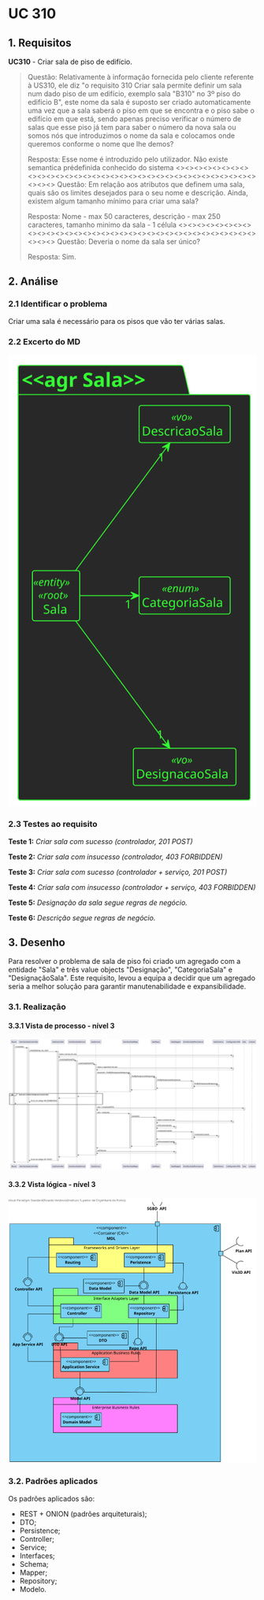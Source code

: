# UC 310

## 1. Requisitos

**UC310** - Criar sala de piso de edifício.

> Questão: Relativamente à informação fornecida pelo cliente referente à US310, ele diz "o requisito 310 Criar sala permite definir um sala num dado piso de um edifício, exemplo sala "B310" no 3º piso do edifício B", este nome da sala é suposto ser criado automaticamente uma vez que a sala saberá o piso em que se encontra e o piso sabe o edifício em que está, sendo apenas preciso verificar o número de salas que esse piso já  tem para saber o número da nova sala ou somos nós que introduzimos o nome da sala e colocamos onde queremos conforme o nome que lhe demos?
>
> Resposta: Esse nome é introduzido pelo utilizador. Não existe semantica prédefinida conhecido do sistema
> <><><><><><><><><><><><><><><><><><><><><><><><><><><><><><><><><><><><>
> Questão: Em relação aos atributos que definem uma sala, quais são os limites desejados para o seu nome e descrição. Ainda, existem algum tamanho mínimo para criar uma sala?
> 
> Resposta: Nome - max 50 caracteres, descrição - max 250 caracteres, tamanho minimo da sala - 1 célula
> <><><><><><><><><><><><><><><><><><><><><><><><><><><><><><><><><><><><>
> Questão: Deveria o nome da sala ser único?
>
> Resposta: Sim.

## 2. Análise

### 2.1 Identificar o problema

Criar uma sala é necessário para os pisos que vão ter várias salas.

### 2.2 Excerto do MD

![excerpt diagram](ed310.svg "ed310.svg")

### 2.3 Testes ao requisito

**Teste 1:** *Criar sala com sucesso (controlador, 201 POST)*

**Teste 2:** *Criar sala com insucesso (controlador, 403 FORBIDDEN)*

**Teste 3:** *Criar sala com sucesso (controlador + serviço, 201 POST)*

**Teste 4:** *Criar sala com insucesso (controlador + serviço, 403 FORBIDDEN)*

**Teste 5:** *Designação da sala segue regras de negócio.*

**Teste 6:** *Descrição segue regras de negócio.*

## 3. Desenho

Para resolver o problema de sala de piso foi criado um agregado com a entidade "Sala" e três value objects "Designação", "CategoriaSala" e "DesignaçãoSala". Este requisito, levou a equipa a decidir que um agregado seria a melhor solução para garantir manutenabilidade e expansibilidade.

### 3.1. Realização

#### 3.3.1 Vista de processo - nível 3

![vp](vp310.svg "vp310.svg")

#### 3.3.2 Vista lógica - nível 3

![vista logica 3](/docs/logical_view/level3/vl3.svg "Vista lógica - nível 3")

### 3.2. Padrões aplicados

Os padrões aplicados são:

- REST + ONION (padrões arquiteturais);
- DTO;
- Persistence;
- Controller;
- Service;
- Interfaces;
- Schema;
- Mapper;
- Repository;
- Modelo.
